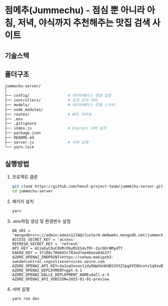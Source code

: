 # 점메추(Jummechu) - 점심 뿐 아니라 아침, 저녁, 야식까지 추천해주는 맛집 검색 사이트

## 기술스택

## 폴더구조

```bash
jummechu-server/
│
├── config/                 # 데이터베이스 연결 설정
├── controllers/            # 요청 로직 처리
├── models/                 # 데이터베이스 모델 스키마
├── node_modules/
├── routes/                 # API 라우팅
├── .env
├── .gitignore
├── index.js                # Express 서버 설정
├── package.json
├── README.md
├── server.js               # 서버 실행
└── yarn.lock
```

## 실행방법

1. 프로젝트 클론
   ```bash
   git clone https://github.com/hanul-project-team/jummechu-server.git
   cd jummechu-server
   ```
2. 패키지 설치
   ```bash
   yarn
   ```
3. .env파일 생성 및 환경변수 설정

   ```env
   DB_URI = 'mongodb+srv://admin:admin1234@cluster0.mm9wmkv.mongodb.net/jummechu'
   ACCESS_SECRET_KEY = 'access'
   REFRESH_SECRET_KEY = 'refresh'
   API_KEY = AIzaSyCOuC8VMrObyMzES4vfMr-2urbDrNMydTY
   KAKAO_KEY = 37188c706645c703ed7ee46eea04b377
   AZURE_OPENAI_ENDPOINT=https://sehwa-makipzh3-swedencentral.cognitiveservices.azure.com
   AZURE_OPENAI_API_KEY=3a1oqVonav1jdyEWphUnKUBS2VSZJpgXVI0Ucotx1q9zwB6FxSsWJQQJ99BEACfhMk5XJ3w3AAAAACOGHsJq
   AZURE_OPENAI_DEPLOYMENT=gpt-4.1
   AZURE_OPENAI_DALLE_DEPLOYMENT_NAME=dall-e-3
   AZURE_OPENAI_API_VERSION=2025-01-01-preview
   ```

4. 서버 실행
   ```bash
   yarn run dev
   ```
